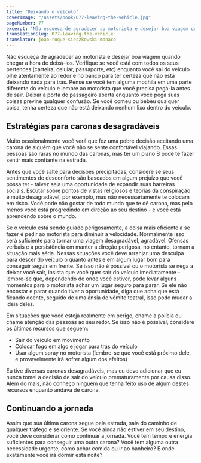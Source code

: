 ```yaml
---
title: "Deixando o veículo"
coverImage: "/assets/book/077-leaving-the-vehicle.jpg"
pageNumber: 77
excerpt: "Não esqueça de agradecer ao motorista e desejar boa viagem quando chegar a hora de deixá-los."
translationSlug: 077-leaving-the-vehicle
translator: joao-roque-sieczkowski-monaco
---
```


Não esqueça de agradecer ao motorista e desejar boa viagem quando chegar a hora de deixá-los. Verifique se você está com todos os seus pertences (carteira, celular, passaporte, etc) enquanto você sai do veículo olhe atentamente ao redor e no banco para ter certeza que não está deixando nada para trás. Pense se você tem alguma mochila em uma parte diferente do veículo e lembre ao motorista que você precisa pegá-la antes de sair. Deixar a porta do passageiro aberta enquanto você pega suas coisas previne qualquer confusão. Se você comeu ou bebeu qualquer coisa, tenha certeza que não está deixando nenhum lixo dentro do veículo.

## Estratégias para caronas desagradáveis

Muito ocasionalmente você verá que fez uma pobre decisão aceitando uma carona de alguém que você não se sente confortável viajando. Essas pessoas são raras no mundo das caronas, mas ter um plano B pode te fazer sentir mais confiante na estrada.

Antes que você salte para decisões precipitadas, considere se seus sentimentos de desconforto são baseados em algum prejuízo que você possa ter - talvez seja uma oportunidade de expandir suas barreiras sociais. Escutar sobre pontos de vistas religiosos e teorias da conspiração é muito desagradável, por exemplo, mas não necessariamente te colocam em risco. Você pode não gostar de todo mundo que te dê carona, mas pelo menos você está progredindo em direção ao seu destino - e você está aprendendo sobre o mundo.

Se o veículo está sendo guiado perigosamente, a coisa mais eficiente a se fazer é pedir ao motorista para diminuir a velocidade. Normalmente isso será suficiente para tornar uma viagem desagradável, agradável. Ofensas verbais e a persistência em manter a direção perigosa, no entanto, tornam a situação mais séria. Nessas situações você deve arranjar uma desculpa para descer do veículo o quanto antes e em algum lugar bom para conseguir seguir em frente. Se isso não é possível ou o motorista se nega a deixar você sair, insista que você quer sair do veículo imediatamente - lembre-se que, dependendo de onde você estiver, pode levar alguns momentos para o motorista achar um lugar seguro para parar. Se ele não encostar e parar quando tiver a oportunidade, diga que acha que está ficando doente, seguido de uma ânsia de vômito teatral, isso pode mudar a ideia deles.

Em situações que você esteja realmente em perigo, chame a polícia ou chame atenção das pessoas ao seu redor. Se isso não é possível, considere os últimos recursos que seguem:

- Sair do veículo em movimento
- Colocar fogo em algo e jogar para trás do veículo
- Usar algum spray no motorista (lembre-se que você está próximo dele, e provavelmente irá sofrer algum dos efeitos)

Eu tive diversas caronas desagradáveis, mas eu devo adicionar que eu nunca tomei a decisão de sair do veículo prematuramente por causa disso. Além do mais, não conheço ninguém que tenha feito uso de algum destes recursos enquanto andava de carona.

## Continuando a jornada

Assim que sua última carona segue pela estrada, saia do caminho de qualquer tráfego e se oriente. Se você ainda não estiver em seu destino, você deve considerar como continuar a jornada. Você tem tempo e energia suficientes para conseguir uma outra carona? Você tem alguma outra necessidade urgente, como achar comida ou ir ao banheiro? E onde exatamente você irá dormir esta noite?
